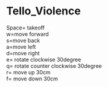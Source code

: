 # Tello_Violence

Space= takeoff  
w=move forward  
s=move back  
a=move left  
d=move right  
e= rotate clockwise 30degree  
q= rotate counter clockwise 30degree  
r= move up 30cm  
f= move down 30cm  
